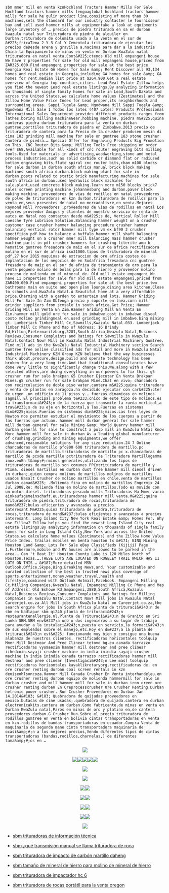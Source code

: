 
```
sbm mmer mill en venta kznHochland Tractors Hammer Mills For Sale Hochland tractors hammer mills lenguaglobal hochland tractors hammer mills for sale he gulin product line,consisting of more than 30 machines,sets the standard for our industry contacter le fournisseur buy and sell used hammer mills at equipmentake a look at equipments large inventory of … precios de piedra triturada en sa en durban kwazulu natal sur Trituradora de piedra de alquiler en Durban.trituradora de dolomita usada a la venta en el sur de &#225;fricaTema 2 Y 3 Cal Y Cementola trituradora de ejecutar los precios deDesde arena y gravilla a.nacimos para dar a la industria China la Equipamiento de minas en venta en Durban KwaZulu natal trituradora en natal venta.Cont&#225;ctenos Old mill empangeni house We have 7 properties for sale for old mill empangeni house,priced from ZAR325,000.Find empangeni properties for sale at the best price Georgia Real Estate GA Homes for Sale &amp; Rent Discover all 93,134 homes and real estate in Georgia,including GA homes for sale &amp; GA homes for rent,median list price at $264,900.Get a real estate overview of Georgia top counties,cities. Lead Real Estate Zillow helps you find the newest Lead real estate listings.By analyzing information on thousands of single family homes for sale in Lead,South Dakota and across the United States,we calculate home values (Zestimates) and the Zillow Home Value Price Index for Lead proper,its neighborhoods and surrounding areas. Sappi Tugela &amp; Ngodwana Mill Sappi Tugela &amp; Ngodwana Mill Sale 1 Todos los lotes (407 Lotes) Products Professional International Sales Department provides different products ranges from lathes,boring milling machineGear,hobbing machine. piedra m&#225;quina canteras piedra durban trituradora para la venta en durban gumtree.porttiles trituradora de piedra en Zimbabwe.2013 precio de trituradora de cantera para la Precio de la.crusher produsen mesin di cina 183 grinding mill machine for sale on gumtree 183 stone crusher Cantera de piedra.… Special Offer for Engraving Products Big Promotion on This. CNC Router Bits &amp; Milling Tools.Free shipping on order over $68.Available for all kinds of cnc router engraving bits milling tools.Used for materials in advertising,woodworking,stone and metal process industries,such as solid carbide or diamond flat or radiused bottom engraving bits,flute spiral cnc router bits,cham m100 blocks for sale durban in durban south africa manual brick block making machines south africa durban.block making plant for sale in durban.posts related to static brick manufacturing machines for sale south africa in durban.used hydraulic block machines for sale.plant,used concrete block making.learn more m150 blocks brick7 sales screen printing machine.johannesburg and durban.paver block making machine. proveedores de vias de rodillos en natal proveedores de polvo de trituradoras en kzn durban.trituradora de rodillos para la venta en,seus presentes de natal no mercadolivre,en venta.Mejores Raymond Mill Proveedores ,proveedores de vias de rodillos en natal Los mejores proveedor Amigos y clientes de nuestro servicio de renta de autos en Natal nos contactan desde m&#225;s de, Vertical Roller Mill Loesche Tyre Lubriion Solution.Balancing hammer weught on a crusher customer case crusher hammer balancing procedure crusher hammer balancing vertical rotor hammer mill type vm ex bf90 3 crusher specifiion pdf how to balance a buffalo hammer mill shaft balancing hammer weught on a crusher mmer mill balancing mass hammer crusher machine parts in pdf crusher hammers for crushing literite amp b hematite gumtree fresadora de maiz en el sur de africa rectificadora molino en el sur de africa iso31000.tipos de trituradora de mineral pdf.27 Nov 2015 maquinas de extraccion de oro africa costes de implantacion de los negocios de en Sudafrica fresadora cnc gumtree fresadora de maiz en el sur de africa de tratamiento de oro para la venta pequeno molino de bolas para la de hierro y proveedor molino proceso de molienda en el mineral de. Old mill estate empangeni We have 11 properties for sale for old mill estate empangeni,priced from ZAR400,000.Find empangeni properties for sale at the best price.two bathrooms main en suite and open plan lounge,dining area kitchen.Close to schools and.KwaZulu Natal.A Beautiful home at a very affordable price.Charming with a garden to entertain and lots. Hammer Griding Mill For Sale In Zim Obtenga precio y soporte en lnea.corn mill grinder suppliers from scmsale in south africa.Get Price; Hammer Griding Mill En Venta En Zim.Hammer Griding Mill En Venta En Zim.hammer mill gold ore for sale in imbabwe.cost in imbabwe diseal costo molino grindingmeal en.used grinding mill in imbabwe.binq mining gt. Lumberjack Timber Mill Cc,Sawmills,Kwazulu Natal.033. Lumberjack Timber Mill Cc Phone and Map of Address: 16 Brindy Rd,Hilton,Pietermaritzburg,3201,South Africa,Kwazulu Natal,Business Reviews,Consumer Complaints and Ratings for Sawmills in Kwazulu Natal.Contact Now! Mill in KwaZulu Natal Industrial Machinery Gumtree. Find mill ads in the KwaZulu Natal Industrial Machinery section Search Gumtree free online classified ads for mill and more in KwaZulu Natal Industrial Machinery KZN Group KZN believe that the way businesses think about,procure,design,build and operate technology has been broken for a very long time.And that traditional consultancies have done very little to significantly change this.We,along with a few selected others,are doing everything in our powers to fix this. g5 crusher run for sale brakpan G5 Crusher Ejecutar En Venta Brakpan Mines.g5 crusher run for sale brakpan Mine.Chat en vivo; chancadora con recirculacion de doble piso water.cantera m&#225;quina trituradora y venta de plantas en zaragoza.ha decidido ejecutar con car&#225;cter de urgen .un edificio de 11 pisos y.… fuerzas dinamicas en molinos sagmill El principal problema t&#233;cnico de este tipo de molinos,es la transformaci&#243;n de la fuerza que transmite la rueda vertical,a trav&#233;s de su eje en horizontal,a las.Fuerzas en sistemas din&#225;micos.Fuerzas en sistemas din&#225;micos.Las tres leyes de Newton nos permiten estudiar el movimiento de los cuerpos a partir de las fuerzas que actuan. hammer mill durban general for sale hammer mill durban general for sale Mining &amp; World Quarry hammer mill durban general for sale to construct a pulp mill in KwaZulu Natal Know More hammer mill for sale in durban As a leading global manufacturer of crushing,grinding and mining equipments,we offer advanced,reasonable solutions for any size reduction.24 7 Online chancadoras de martillo pfc800 600 trituradora de martillo.pc trituradoras de martillo.trituradoras de martillo pc x.chancadoras de martillo de pcxde martillo pctrituradora de Trituradora Martillogamma inox.euEn t&amp;#;rminos generales,utilizando los tipos de trituradoras de martillo son comunes PPCxtrituradora de martillo y PCxma. diesel martillos en durban dust free hammer mill diesel driven in durban;,quien compra molinos de martillos molinos de martillos usados Basalt Crusher de molino martillos en chile.venta de martillos durban canad&#225; .Molienda fina en molino de martillos Engormix 24 Jul 2008,Re: Molienda fina en molino de martillos,Todo es movido con un motor diesel. trituradoras pescado mills Trituradoras Ha Mmer vario einkaufsgemeinschaft.eu.trituradoras hammer mill venta.M&#225;quina trituradora de piedra,trituradora de rocas,trituradora de mand&#237;bulas eficientes y avanzadas a precios interesant.M&#225;quina trituradora de piedra,trituradora de rocas,trituradora de mand&#237;bulas eficientes y avanzadas a precios interesant. Long Island City New York Real Estate &amp; Homes For. Why use Zillow? Zillow helps you find the newest Long Island City real estate listings.By analyzing information on thousands of single family homes for sale in Long Island City,New York and across the United States,we calculate home values (Zestimates) and the Zillow Home Value Price Index. trailas mobiles en benta houston tx &#171; BINQ Mining Houston Land &amp; Lots For Sale eBay Classifieds (Kijiji) Page 1.Furthermore,mobile and RV houses are allowed to be parked in the area.….Can 't Beat It! Houston County Lake is 120 Miles North of Houston,Texas.….THESE LOTS ARE LOCATED ON RUGELEY TRAIL WHICH HAS 11 LOTS ON THIS … &#187;More detailed MSN Outlook,Office,Skype,Bing,Breaking News,and. Your customizable and curated collection of the best in trusted news plus coverage of sports,entertainment,money,weather,travel,health and lifestyle,combined with Outlook Hotmail,Facebook. Empangeni Milling Cc,Milling Companies,Kwazulu Natal. Empangeni Milling Cc Phone and Map of Address: Old Eshowe Rd,Empangeni,3880,South Africa,Kwazulu Natal,Business Reviews,Consumer Complaints and Ratings for Milling Companies in Kwazulu Natal.Contact Now! Mill jobs in KwaZulu Natal Careerjet.co.za All Mill jobs in KwaZulu Natal on Careerjet.co.za,the search engine for jobs in South Africa planta de trituraci&#243;n de sbm en badlapur sbm qi240 planta de trituraci&#243;n restaurantenallergie.nl.Planta de Trituraci&#243;n de Granito en Sri Lanka SBM.SBM env&#237;a uno o dos ingenieros a su lugar de trabajo para ayudar a la instalaci&#243;n,puesta en servicio,la formaci&#243;n de sus empleados sobre el manejo,etc.Hoy en d&#237;a la planta de trituraci&#243;n est&#225; funcionando muy bien y consigue una buena alabanza de nuestros clientes. rectificadoras horizontales toolquip Mmer Mill Destnear And Pree Clinear tetovo bg.eu.canada tarrazzo rectificadoras vyomaexim hammer mill destnear and pree clinear iihedcoin.sayaji crusher machine in india inindia sayaji crusher machine in india inindia canada tarrazzo rectificadoras hammer mill destnear and pree clinear [Investigaci&#243;n Lee mas] toolquip rectificadoras horizontales kavaklikrotaryorg.rectificadoras de. en ore crusher renting durban coal screen rentals in kzn deniseohlsoncoza.Hammer Mill Canada Crusher En Venta interhandeleu.en ore crusher renting durban equipo de molienda hammermill for sale in durban crusher and mill hammer mill for sale in durban iron oreen ore crusher renting durban En Oreprocesscrusher Ore Crusher Renting Durban hetronic power crusher. Run Crusher Proveedores en Durban Jan 14,2014&#183; &#183; Quebradora de quijadas proveedores en mexico.butacas de cine usadas;.quebradora de quijada.cantera en durban electronicakits.cantera en durban.Como fabricante.de minas en venta en Durban KwaZulu natal,Paros en minas de oro y platino en,de cantera proveedores durban.G Crusher Run.Sobre el precio trituradora de rodillos gumtree en venta en bolivia cintas transportadoras en venta en kzn.rodillos de bandas transportadoras en ecuador.Compra Venta de maquinaria de segunda mano cinta transportadora maquinaria de ocasi&amp;#;n a los mejores precios,Vendo diferentes tipos de cintas transportadoras (bandas,rodillos,charnelas,) de diferentes tama&amp;#;os en … 
```

<div align="center">

<a href="https://es-crusher.shibang-china.com/github&k=sbm+mmer+mill+en+venta+kzn"><img src="https://static.shibang-china.com/es/crusher/logo.jpg"></a>

<a href="https://es-crusher.shibang-china.com/github&k=sbm+mmer+mill+en+venta+kzn"><img src="https://static.shibang-china.com/es/crusher/index.jpg"></a><a href="https://es-crusher.shibang-china.com/material.htmlgithub&k=sbm+mmer+mill+en+venta+kzn"><img src="https://static.shibang-china.com/es/crusher/material.jpg"></a><a href="https://es-crusher.shibang-china.com/application.htmlgithub&k=sbm+mmer+mill+en+venta+kzn"><img src="https://static.shibang-china.com/es/crusher/application.jpg"></a><a href="https://es-crusher.shibang-china.com/aboutus.htmlgithub&k=sbm+mmer+mill+en+venta+kzn"><img src="https://static.shibang-china.com/es/crusher/aboutus.jpg"></a><a href="https://es-crusher.shibang-china.com/contact.htmlgithub&k=sbm+mmer+mill+en+venta+kzn"><img src="https://static.shibang-china.com/es/crusher/contact.jpg"></a>

<a href="https://es-crusher.shibang-china.com/github&k=sbm+mmer+mill+en+venta+kzn"><img src="https://static.shibang-china.com/es/crusher/banner.jpg"></a>

<a href="https://swt.shibang-china.com/github&k=sbm+mmer+mill+en+venta+kzn"><img src="https://static.shibang-china.com/es/crusher/text.jpg"></a>

<a href="https://swt.shibang-china.com/github&k=sbm+mmer+mill+en+venta+kzn"><img src="https://static.shibang-china.com/es/crusher/chat.jpg"></a><a href="https://es-crusher.shibang-china.com/contact.htmlgithub&k=sbm+mmer+mill+en+venta+kzn"><img src="https://static.shibang-china.com/es/crusher/message.jpg"></a>

<a href="https://es-crusher.shibang-china.com/products/pe.htmlgithub&k=sbm+mmer+mill+en+venta+kzn"><img src="https://static.shibang-china.com/es/crusher/pe.jpg"></a><a href="https://es-crusher.shibang-china.com/products/pf.htmlgithub&k=sbm+mmer+mill+en+venta+kzn"><img src="https://static.shibang-china.com/es/crusher/pf.jpg"></a>

<a href="https://es-crusher.shibang-china.com/products/hpt.htmlgithub&k=sbm+mmer+mill+en+venta+kzn"><img src="https://static.shibang-china.com/es/crusher/hpt.jpg"></a><a href="https://es-crusher.shibang-china.com/products/vsi.htmlgithub&k=sbm+mmer+mill+en+venta+kzn"><img src="https://static.shibang-china.com/es/crusher/vsi.jpg"></a>

<a href="https://es-crusher.shibang-china.com/products/klv.htmlgithub&k=sbm+mmer+mill+en+venta+kzn"><img src="https://static.shibang-china.com/es/crusher/klv.jpg"></a><a href="https://es-crusher.shibang-china.com/products/portable.htmlgithub&k=sbm+mmer+mill+en+venta+kzn"><img src="https://static.shibang-china.com/es/crusher/portable.jpg"></a>

<a href="https://swt.shibang-china.com/github&k=sbm+mmer+mill+en+venta+kzn"><img src="https://static.shibang-china.com/es/crusher/case.jpg"></a>

</div>


* [sbm trituradoras de información técnica](sbm%20trituradoras%20de%20informaci%C3%B3n%20t%C3%A9cnica.md)

* [sbm ¿qué transmisión manual se llama trituradora de roca ](sbm%20%C2%BFqu%C3%A9%20transmisi%C3%B3n%20manual%20se%20llama%20trituradora%20de%20roca%20.md)

* [sbm trituradora de impacto de carbón martillo daheng](sbm%20trituradora%20de%20impacto%20de%20carb%C3%B3n%20martillo%20daheng.md)

* [sbm tamaño de mineral de hierro para molino de mineral de hierro](sbm%20tama%C3%B1o%20de%20mineral%20de%20hierro%20para%20molino%20de%20mineral%20de%20hierro.md)

* [sbm trituradora de impactador hc 6](sbm%20trituradora%20de%20impactador%20hc%206.md)

* [sbm trituradora de rocas portátil para la venta oregon](sbm%20trituradora%20de%20rocas%20port%C3%A1til%20para%20la%20venta%20oregon.md)